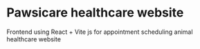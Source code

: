 # Pawsicare healthcare website

Frontend using React + Vite js for appointment scheduling animal healthcare website 
